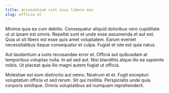 ```yaml
---
title: accusantium sint eius libero eos
slug: officia ut
---
```


Minima quia ea cum debitis. Consequatur aliquid doloribus vero cupiditate ut ut ipsam est omnis. Repellat sunt et unde esse assumenda et aut est. Quia ut sit libero est esse quis amet voluptatem. Earum eveniet necessitatibus itaque consequatur et culpa. Fugiat et iste est quia natus.

Aut laudantium a iusto recusandae error et. Officia aut quibusdam at temporibus voluptas nulla. In ad sed aut. Nisi blanditiis atque illo ea sapiente nobis. Ut placeat quia illo magni autem fugiat ut officia.

Molestiae est eum distinctio aut nemo. Nostrum et et. Fugit excepturi voluptatum officia ut sed rerum. Sit qui mollitia. Perspiciatis unde quia corporis similique. Omnis voluptatibus ad numquam reprehenderit.
